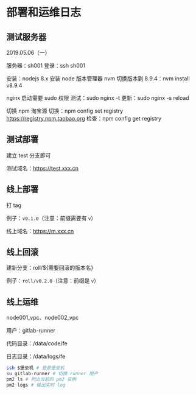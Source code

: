 # 部署和运维日志

## 测试服务器

2019.05.06（一）

服务器：sh001
登录：ssh sh001

安装：nodejs 8.x
安装 node 版本管理器 nvm
切换版本到 8.9.4：nvm install v8.9.4

nginx 启动需要 sudo 权限
测试：sudo nginx -t
更新：sudo nginx -s reload

切换 npm 淘宝源
切换：npm config set registry https://registry.npm.taobao.org
检查：npm config get registry

## 测试部署

建立 test 分支即可

测试域名：https://test.xxx.cn

## 线上部署

打 tag

例子：`v0.1.0`（注意：前缀需要有 `v`）

线上域名：https://m.xxx.cn

## 线上回滚

建新分支：roll/${需要回滚的版本名}

例子：`roll/v0.2.0`（注意：前缀是 `v`）

## 线上运维

node001_vpc、node002_vpc

用户：gitlab-runner

代码目录：/data/code/fe

日志目录：/data/logs/fe

```bash
ssh $堡垒机 # 登录堡垒机
su gitlab-runner # 切换 runner 用户
pm2 ls # 列出当前的 pm2 实例
pm2 logs # 输出实时 log
```

